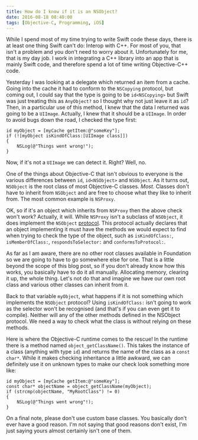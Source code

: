 ```yaml
---
title: How do I know if it is an NSObject?
date: 2016-08-18 08:40:00
tags: [Objective-C, Programming, iOS]
---
```


While I spend most of my time trying to write Swift code these days, there is at
least one thing Swift can't do: Interop with C++. For most of you, that isn't a
problem and you don't need to worry about it. Unfortunately for me, that is my
day job. I work in integrating a C++ library into an app that is mainly Swift
code, and therefore spend a lot of time writing Objective-C++ code. 

Yesterday I was looking at a delegate which returned an item from a cache. Going
into the cache it had to conform to the `NSCopying` protocol, but coming out, I
could say that the type is going to be `id<NSCopying>` but Swift was just
treating this as `AnyObject?` so I thought why not just leave it as `id`? Then,
in a particular use of this method, I knew that the data I returned was going to
be a `UIImage`. Actually, I knew that it should be a `UIImage`. In order to
avoid bugs down the road, I checked the type first:

```objc
id myObject = [myCache getItem:@"someKey"];
if (![myObject isKindOfClass:[UIImage class]]) 
{
    NSLog(@"Things went wrong!");
}
```

Now, if it's not a `UIImage` we can detect it. Right? Well, no. 

One of the things about Objective-C that isn't obvious to everyone is the
various differences between `id`, `id<NSObject>` and `NSObject`. As it turns
out, `NSObject` is the root class of most Objective-C classes. _Most_. Classes
don't have to inherit from `NSObject` and are free to choose what they like to
inherit from. The most common example is `NSProxy`. 

OK, so if it's an object which inherits from `NSProxy` then the above check
won't work? Actually, it will. While `NSProxy` isn't a subclass of `NSObject`,
it does implement the `NSObject`
[protocol](https://developer.apple.com/library/ios/documentation/Cocoa/Reference/Foundation/Protocols/NSObject_Protocol/).
This protocol actually declares that an object implementing it must have the
methods we would expect to find when trying to check the type of the object,
such as `isKindOfClass:`, `isMemberOfClass:`, `respondsToSelector:` and
`conformsToProtocol:`. 

As far as I am aware, there are no other root classes available in Foundation so
we are going to have to go somewhere else for one. That is a little beyond the
scope of this blog post, so if you don't already know how this works, you
basically have to do it all manually. Allocating memory, clearing it up, the
whole thing. Let's not do that and imagine we have our own root class and
various other classes can inherit from it. 

Back to that variable `myObject`, what happens if it is not something which
implements the `NSObject` protocol? Using `isKindOfClass:` isn't going to work as
the selector won't be recognised (and that's if you can even get it to compile). 
Neither will any of the other methods defined in the NSObject protocol. We need
a way to check what the class is without relying on these methods. 

Here is where the Objective-C runtime comes to the rescue! In the runtime there
is a method named `object_getClassName()`. This takes the instance of a class
(anything with type `id`) and returns the name of the class as a `const char*`.
While it makes checking inheritance a little awkward, we can definitely use it
on unknown types to make our check look something more like:

```objc
id myObject = [myCache getItem:@"someKey"];
const char* objectName = object_getClassName(myObject);
if (strcmp(objectName, "MyRootClass") != 0)
{
    NSLog(@"Things went wrong"!);
}
```

On a final note, please don't use custom base classes. You basically don't ever
have a good reason. I'm not saying that good reasons don't exist, I'm just
saying yours almost certainly isn't one of them.


